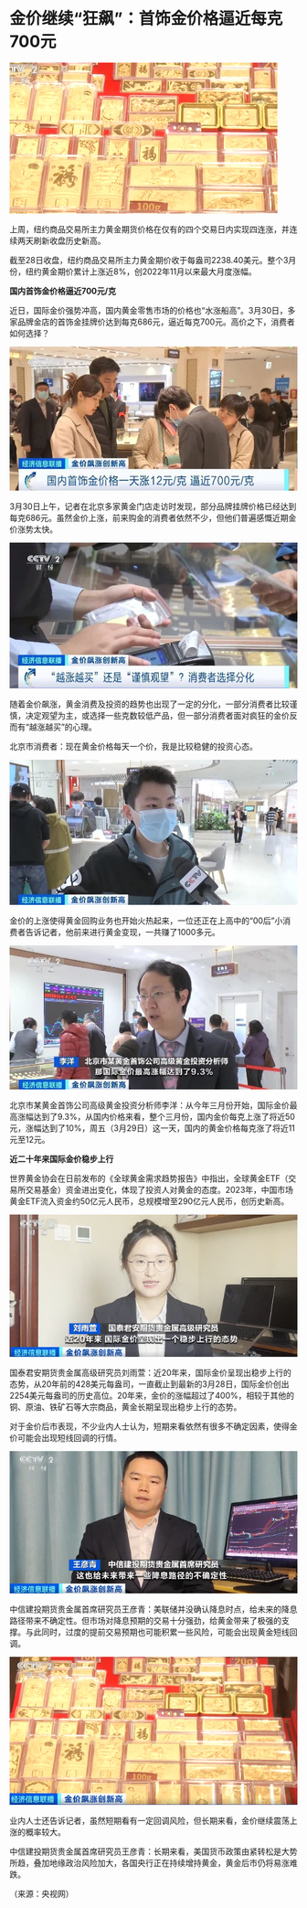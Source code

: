 # 金价继续“狂飙”：首饰金价格逼近每克700元

![6b96f0857ab60bb6af9001e3aad31d3d.jpg](https://raw.githubusercontent.com/qqhsx/qqnews_image/main/2024/04/01/金价继续“狂飙”：首饰金价格逼近每克700元/6b96f0857ab60bb6af9001e3aad31d3d.jpg)

上周，纽约商品交易所主力黄金期货价格在仅有的四个交易日内实现四连涨，并连续两天刷新收盘历史新高。

截至28日收盘，纽约商品交易所主力黄金期价收于每盎司2238.40美元。整个3月份，纽约黄金期价累计上涨近8%，创2022年11月以来最大月度涨幅。

**国内首饰金价格逼近700元/克**

近日，国际金价强势冲高，国内黄金零售市场的价格也“水涨船高”。3月30日，多家品牌金店的首饰金挂牌价达到每克686元，逼近每克700元。高价之下，消费者如何选择？

![776204d84ee4641a7079ec5ac3289d87.jpg](https://raw.githubusercontent.com/qqhsx/qqnews_image/main/2024/04/01/金价继续“狂飙”：首饰金价格逼近每克700元/776204d84ee4641a7079ec5ac3289d87.jpg)

3月30日上午，记者在北京多家黄金门店走访时发现，部分品牌挂牌价格已经达到每克686元。虽然金价上涨，前来购金的消费者依然不少，但他们普遍感慨近期金价涨势太快。

![0b19a3764584916b13011c291aac652b.jpg](https://raw.githubusercontent.com/qqhsx/qqnews_image/main/2024/04/01/金价继续“狂飙”：首饰金价格逼近每克700元/0b19a3764584916b13011c291aac652b.jpg)

随着金价飙涨，黄金消费及投资的趋势也出现了一定的分化，一部分消费者比较谨慎，决定观望为主，或选择一些克数较低产品，但一部分消费者面对疯狂的金价反而有“越涨越买”的心理。

北京市消费者：现在黄金价格每天一个价，我是比较稳健的投资心态。

![836e35cb24b2731a8b96215466b71119.jpg](https://raw.githubusercontent.com/qqhsx/qqnews_image/main/2024/04/01/金价继续“狂飙”：首饰金价格逼近每克700元/836e35cb24b2731a8b96215466b71119.jpg)

金价的上涨使得黄金回购业务也开始火热起来，一位还正在上高中的“00后”小消费者告诉记者，他前来进行黄金变现，一共赚了1000多元。

![bb052288e38b9ce10d3eabcc14917f80.jpg](https://raw.githubusercontent.com/qqhsx/qqnews_image/main/2024/04/01/金价继续“狂飙”：首饰金价格逼近每克700元/bb052288e38b9ce10d3eabcc14917f80.jpg)

北京市某黄金首饰公司高级黄金投资分析师李洋：从今年三月份开始，国际金价最高涨幅达到了9.3%，从国内价格来看，整个三月份，国内金价每克上涨了将近50元，涨幅达到了10%，周五（3月29日）这一天，国内的黄金价格每克涨了将近11元至12元。

**近二十年来国际金价稳步上行**

世界黄金协会在日前发布的《全球黄金需求趋势报告》中指出，全球黄金ETF（交易所交易基金）资金进出变化，体现了投资人对黄金的态度。2023年，中国市场黄金ETF流入资金约50亿元人民币，总规模增至290亿元人民币，创历史新高。

![61e99a629b2fb06238351ba17c548d4c.jpg](https://raw.githubusercontent.com/qqhsx/qqnews_image/main/2024/04/01/金价继续“狂飙”：首饰金价格逼近每克700元/61e99a629b2fb06238351ba17c548d4c.jpg)

国泰君安期货贵金属高级研究员刘雨萱：近20年来，国际金价呈现出稳步上行的态势，从20年前的428美元每盎司，一直截止到最新的3月28日，国际金价创出2254美元每盎司的历史高位。20年来，金价的涨幅超过了400%，相较于其他的铜、原油、铁矿石等大宗商品，黄金长期呈现出稳步上行的态势。

对于金价后市表现，不少业内人士认为，短期来看依然有很多不确定因素，使得金价可能会出现短线回调的行情。

![967528df7b6232742ec9dfca0f2b96da.jpg](https://raw.githubusercontent.com/qqhsx/qqnews_image/main/2024/04/01/金价继续“狂飙”：首饰金价格逼近每克700元/967528df7b6232742ec9dfca0f2b96da.jpg)

中信建投期货贵金属首席研究员王彦青：美联储并没确认降息时点，给未来的降息路径带来不确定性。但市场对降息预期的交易十分强劲，给黄金带来了极强的支撑。与此同时，过度的提前交易预期也可能积累一些风险，可能会出现黄金短线回调。

![ea038c3ed0a484a2f02210d9a17b1178.jpg](https://raw.githubusercontent.com/qqhsx/qqnews_image/main/2024/04/01/金价继续“狂飙”：首饰金价格逼近每克700元/ea038c3ed0a484a2f02210d9a17b1178.jpg)

业内人士还告诉记者，虽然短期看有一定回调风险，但长期来看，金价继续震荡上涨的概率较大。

中信建投期货贵金属首席研究员王彦青：长期来看，美国货币政策由紧转松是大势所趋，叠加地缘政治风险加大，各国央行正在持续增持黄金，黄金后市仍将易涨难跌。

（来源：央视网）

